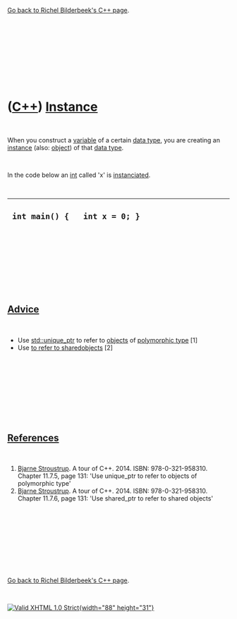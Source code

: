 

[Go back to Richel Bilderbeek's C++ page](Cpp.htm).

 

 

 

 

 

([C++](Cpp.htm)) [Instance](CppInstance.htm)
============================================

 

When you construct a [variable](CppVariable.htm) of a certain [data
type](CppDataType.htm), you are creating an [instance](CppInstance.htm)
(also: [object](CppObject.htm)) of that [data type](CppDataType.htm).

 

In the code below an [int](CppInt.htm) called 'x' is
[instanciated](CppInstance.htm).

 

  --------------------------------
  ` int main() {   int x = 0; }`
  --------------------------------

 

 

 

 

 

[Advice](CppAdvice.htm)
-----------------------

 

-   Use [std::unique\_ptr](CppStdUnique_ptr.htm) to refer to
    [objects](CppObject.htm) of [polymorphic
    type](CppPolymorphicType.htm) \[1\]
-   Use [to refer to
    shared](CppStdShared_ptr.htm)[objects](CppObject.htm) \[2\]

 

 

 

 

 

[References](CppReferences.htm)
-------------------------------

 

1.  [Bjarne Stroustrup](CppBjarneStroustrup.htm). A tour of C++. 2014.
    ISBN: 978-0-321-958310. Chapter 11.7.5, page 131: 'Use unique\_ptr
    to refer to objects of polymorphic type'
2.  [Bjarne Stroustrup](CppBjarneStroustrup.htm). A tour of C++. 2014.
    ISBN: 978-0-321-958310. Chapter 11.7.6, page 131: 'Use shared\_ptr
    to refer to shared objects'

 

 

 

 

 

[Go back to Richel Bilderbeek's C++ page](Cpp.htm).



 

[![Valid XHTML 1.0 Strict](valid-xhtml10.png){width="88"
height="31"}](http://validator.w3.org/check?uri=referer)
